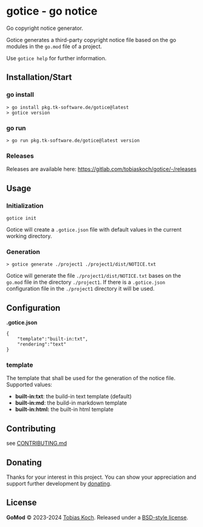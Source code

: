 # gotice - go notice
Go copyright notice generator.

Gotice generates a third-party copyright notice file based on the go modules in the `go.mod` file of a project.

Use `gotice help` for further information.

## Installation/Start

### go install

```
> go install pkg.tk-software.de/gotice@latest
> gotice version
```

### go run

```
> go run pkg.tk-software.de/gotice@latest version
```

### Releases
Releases are available here: https://gitlab.com/tobiaskoch/gotice/-/releases

## Usage

### Initialization
```
gotice init
```

Gotice will create a `.gotice.json` file with default values in the current working directory.

### Generation
```
> gotice generate ./project1 ./project1/dist/NOTICE.txt
```

Gotice will generate the file `./project1/dist/NOTICE.txt` bases on the `go.mod` file in the directory `./project1`.
If there is a `.gotice.json` configuration file in the `./project1` directory it will be used.

## Configuration

**.gotice.json**

```
{
    "template":"built-in:txt",
    "rendering":"text"
}
```

### template
The template that shall be used for the generation of the notice file.
Supported values:

- **built-in:txt**: the build-in text template (default)
- **built-in:md**: the build-in markdown template
- **built-in:html:** the built-in html template

## Contributing
see [CONTRIBUTING.md](CONTRIBUTING.md)

## Donating
Thanks for your interest in this project. You can show your appreciation and support further development by [donating](https://www.tk-software.de/donate).

## License
**GoMod** © 2023-2024 [Tobias Koch](https://www.tk-software.de). Released under a [BSD-style license](https://gitlab.com/tobiaskoch/gomod/-/blob/main/LICENSE).